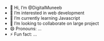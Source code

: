 - 👋 Hi, I’m @DigitalMuneeb
- 👀 I’m interested in web development
- 🌱 I’m currently learning Javascript 
- 💞️ I’m looking to collaborate on large project 
- 😄 Pronouns: ...
- ⚡ Fun fact: ...

<!---
DigitalMuneeb/DigitalMuneeb is a ✨ special ✨ repository because its `README.md` (this file) appears on your GitHub profile.
You can click the Preview link to take a look at your changes.
--->

